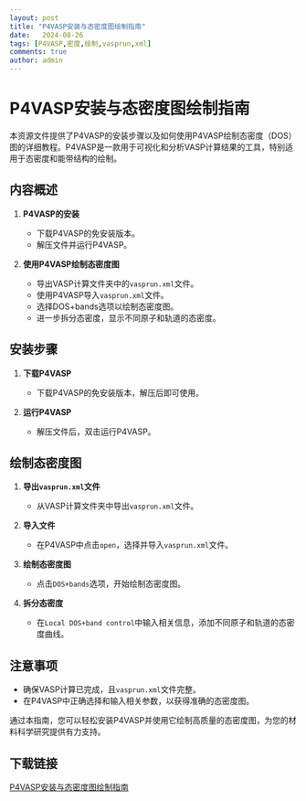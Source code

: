 ```yaml
---
layout: post
title: "P4VASP安装与态密度图绘制指南"
date:   2024-08-26
tags: [P4VASP,密度,绘制,vasprun,xml]
comments: true
author: admin
---
```

# P4VASP安装与态密度图绘制指南

本资源文件提供了P4VASP的安装步骤以及如何使用P4VASP绘制态密度（DOS）图的详细教程。P4VASP是一款用于可视化和分析VASP计算结果的工具，特别适用于态密度和能带结构的绘制。

## 内容概述

1. **P4VASP的安装**
   - 下载P4VASP的免安装版本。
   - 解压文件并运行P4VASP。

2. **使用P4VASP绘制态密度图**
   - 导出VASP计算文件夹中的`vasprun.xml`文件。
   - 使用P4VASP导入`vasprun.xml`文件。
   - 选择DOS+bands选项以绘制态密度图。
   - 进一步拆分态密度，显示不同原子和轨道的态密度。

## 安装步骤

1. **下载P4VASP**
   - 下载P4VASP的免安装版本，解压后即可使用。

2. **运行P4VASP**
   - 解压文件后，双击运行P4VASP。

## 绘制态密度图

1. **导出`vasprun.xml`文件**
   - 从VASP计算文件夹中导出`vasprun.xml`文件。

2. **导入文件**
   - 在P4VASP中点击`open`，选择并导入`vasprun.xml`文件。

3. **绘制态密度图**
   - 点击`DOS+bands`选项，开始绘制态密度图。

4. **拆分态密度**
   - 在`Local DOS+band control`中输入相关信息，添加不同原子和轨道的态密度曲线。

## 注意事项

- 确保VASP计算已完成，且`vasprun.xml`文件完整。
- 在P4VASP中正确选择和输入相关参数，以获得准确的态密度图。

通过本指南，您可以轻松安装P4VASP并使用它绘制高质量的态密度图，为您的材料科学研究提供有力支持。

## 下载链接

[P4VASP安装与态密度图绘制指南](https://pan.quark.cn/s/fa29570617bf)